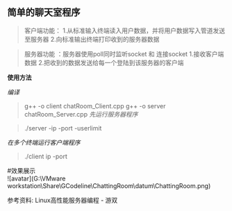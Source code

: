 简单的聊天室程序
---   
> 客户端功能：
> 1.从标准输入终端读入用户数据，并将用户数据写入管道发送至服务器
> 2.向标准输出终端打印收到的服务器数据

> 服务器功能 ：服务器使用poll同时监听socket 和 连接socket
> 1.接收客户端数据
> 2.把收到的数据发送给每一个登陆到该服务器的客户端

**使用方法**  

*编译*

> g++ -o client chatRoom_Client.cpp
> g++ -o server chatRoom_Server.cpp
*先运行服务器程序*   

>./server -ip -port -userlimit   

*在多个终端运行客户端程序*  

>./client ip -port   

#效果展示   
![avatar](G:\VMware workstation\Share\GCodeline\ChattingRoom\datum\ChattingRoom.png)

参考资料: Linux高性能服务器编程 - 游双 